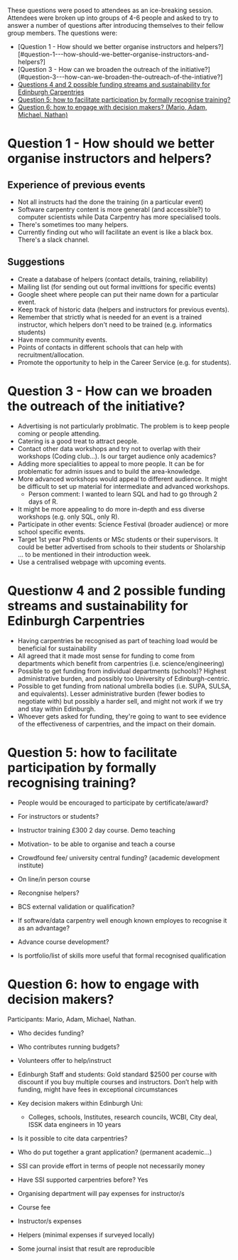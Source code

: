 These questions were posed to attendees as an ice-breaking session. Attendees were broken up into groups of 4-6 people and asked to try to answer a number of questions after introducing themselves to their fellow group members. The questions were:

* [Question 1 - How should we better organise instructors and helpers?][#question-1---how-should-we-better-organise-instructors-and-helpers?]
* [Question 3 - How can we broaden the outreach of the initiative?](#question-3---how-can-we-broaden-the-outreach-of-the-intiative?]
* [Questions 4 and 2 possible funding streams and sustainability for Edinburgh Carpentries](#questions-4-and-2-possible-funding-streams-and-sustainability-for-edinburgh-carpentries)
* [Question 5: how to facilitate participation by formally recognise training?](#question-5:-how-to-facilitate-participation-by-formally-recognising-training?)
* [Question 6: how to engage with decision makers? (Mario, Adam, Michael, Nathan)](#question-6:-how-to-engage-with-decision-makers?) 

# Question 1 - How should we better organise instructors and helpers?

## Experience of previous events

* Not all instructs had the done the training (in a particular event)
* Software carpentry content is more generabl (and accessible?) to computer scientists while Data Carpentry has more specialised tools.
* There's sometimes too many helpers.
* Currently finding out who will facilitate an  event is like a black box. There's a slack channel.

## Suggestions

* Create a database of helpers (contact details, training, reliability)
* Mailing list (for sending out out formal invittions for specific events)
* Google sheet where people can put their name down for a particular event.
* Keep track of historic data (helpers and instructors for previous events).
* Remember that strictly what is needed for an event is a trained instructor, which helpers don't need to be trained (e.g. informatics students)
* Have more community events.
* Points of contacts in different schools that can help with recruitment/allocation.
* Promote the opportunity to help in the Career Service (e.g. for students).

# Question 3 - How can we broaden the outreach of the initiative?

* Advertising is not particularly problmatic. The problem is to keep people coming or people attending.
* Catering is a good treat to attract people.
* Contact other data workshops and try not to overlap with their workshops (Coding club...). Is our target audience only academics?
* Adding more specialities to appeal to more people. It can be for problematic for admin issues and to build the area-knowledge.
* More advanced workshops would appeal to different audience. It might be difficult to set up material for intermediate and advanced workshops.
   * Person comment: I wanted to learn SQL and had to go through 2 days of R.
* It might be more appealing to do more in-depth and ess diverse workshops (e.g. only SQL, only R).
* Participate in other events: Science Festival (broader audience) or more school specific events.
* Target 1st year PhD students or MSc students or their supervisors. It could be better advertised from schools to their students or Sholarship ... to be mentioned in their introduction week.
* Use a centralised webpage with upcoming events.

# Questionw 4 and 2 possible funding streams and sustainability for Edinburgh Carpentries

  *  Having carpentries be recognised as part of teaching load would be beneficial for
 	sustainability
  *  All agreed that it made most sense for funding to come from departments which benefit from
 	carpentries (i.e. science/engineering)
  *  Possible to get funding from individual departments (schools)? Highest administrative burden,
 	and possibly too University of Edinburgh-centric.
  *  Possible to get funding from national umbrella bodies (i.e. SUPA, SULSA, and equivalents).
 	Lesser administrative burden (fewer bodies to negotiate with) but possibly a harder sell, and
 	might not work if we try and stay within Edinburgh.
  *  Whoever gets asked for funding, they're going to want to see evidence of the effectiveness of
 	carpentries, and the impact on their domain.

# Question 5: how to facilitate participation by formally recognising training?

* People would be encouraged to participate by certificate/award?
* For instructors or students?
* Instructor training £300 2 day course. Demo teaching
* Motivation- to be able to organise and teach a course
* Crowdfound fee/ university central funding? (academic development institute)

* On line/in person course

* Recongnise helpers? 
* BCS external validation or qualification?

* If software/data carpentry well enough known employes to recognise it as an advantage?

* Advance  course development?

* Is portfolio/list of skills more useful that formal recognised qualification

# Question 6: how to engage with decision makers? 
Participants: Mario, Adam, Michael, Nathan.

* Who decides funding?
* Who contributes running budgets?
* Volunteers offer to help/instruct 
* Edinburgh Staff and students: Gold standard $2500 per course with discount if you buy multiple courses and instructors. Don’t help with funding, might have fees in exceptional circumstances

* Key decision makers within Edinburgh Uni:
   * Colleges, schools, Institutes, research councils, WCBI, City deal, ISSK data engineers in 10 years 

* Is it possible to cite data carpentries? 
* Who do put together a grant application? (permanent academic…)

* SSI can provide effort in terms of people not necessarily money
* Have SSI supported carpentries before? Yes

* Organising department will pay expenses for instructor/s
* Course fee
* Instructor/s expenses
* Helpers (minimal expenses if surveyed locally)

* Some journal insist that result are reproducible


